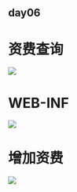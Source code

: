 ## day06
# 资费查询
![](https://github.com/lu666666/notebooks/blob/master/notes/08/6/1.png)

# WEB-INF
![](https://github.com/lu666666/notebooks/blob/master/notes/08/6/2.png)

# 增加资费
![](https://github.com/lu666666/notebooks/blob/master/notes/08/6/3.png)
